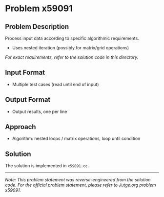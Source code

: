 # Problem x59091

## Problem Description

Process input data according to specific algorithmic requirements.
- Uses nested iteration (possibly for matrix/grid operations)

*For exact requirements, refer to the solution code in this directory.*

## Input Format

- Multiple test cases (read until end of input)

## Output Format

- Output results, one per line

## Approach

- Algorithm: nested loops / matrix operations, loop until condition

## Solution

The solution is implemented in `x59091.cc`.

---

*Note: This problem statement was reverse-engineered from the solution code. For the official problem statement, please refer to [Jutge.org](https://jutge.org/) problem x59091.*
